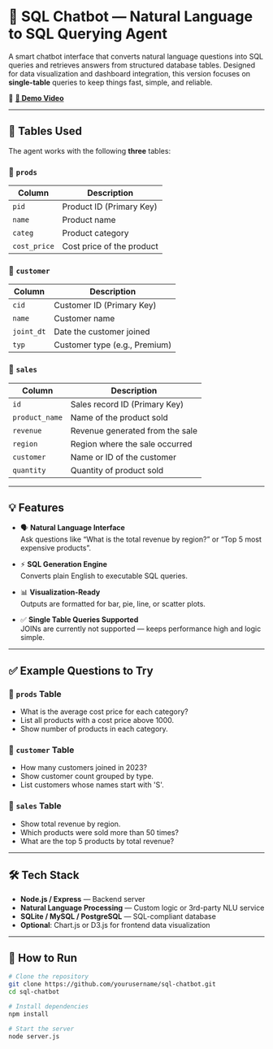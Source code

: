 # 🧠 SQL Chatbot — Natural Language to SQL Querying Agent

A smart chatbot interface that converts natural language questions into SQL queries and retrieves answers from structured database tables. Designed for data visualization and dashboard integration, this version focuses on **single-table** queries to keep things fast, simple, and reliable.

🎥 **[📎 Demo Video](https://drive.google.com/file/d/1G003fx2-PGA3cuRXB29g53uj5AeAOHjp/view?usp=sharing)**

---

## 📂 Tables Used

The agent works with the following **three** tables:

### 🔸 `prods`
| Column       | Description               |
|--------------|---------------------------|
| `pid`        | Product ID (Primary Key)  |
| `name`       | Product name              |
| `categ`      | Product category          |
| `cost_price` | Cost price of the product |

### 🔸 `customer`
| Column     | Description                   |
|------------|-------------------------------|
| `cid`      | Customer ID (Primary Key)     |
| `name`     | Customer name                 |
| `joint_dt` | Date the customer joined      |
| `typ`      | Customer type (e.g., Premium) |

### 🔸 `sales`
| Column         | Description                          |
|----------------|--------------------------------------|
| `id`           | Sales record ID (Primary Key)        |
| `product_name` | Name of the product sold             |
| `revenue`      | Revenue generated from the sale      |
| `region`       | Region where the sale occurred       |
| `customer`     | Name or ID of the customer           |
| `quantity`     | Quantity of product sold             |

---

## 💡 Features

- 🗣️ **Natural Language Interface**  
  Ask questions like “What is the total revenue by region?” or “Top 5 most expensive products”.

- ⚡ **SQL Generation Engine**  
  Converts plain English to executable SQL queries.

- 📊 **Visualization-Ready**  
  Outputs are formatted for bar, pie, line, or scatter plots.

- ✅ **Single Table Queries Supported**  
  JOINs are currently not supported — keeps performance high and logic simple.

---

## ✅ Example Questions to Try

### 🔹 `prods` Table
- What is the average cost price for each category?
- List all products with a cost price above 1000.
- Show number of products in each category.

### 🔹 `customer` Table
- How many customers joined in 2023?
- Show customer count grouped by type.
- List customers whose names start with 'S'.

### 🔹 `sales` Table
- Show total revenue by region.
- Which products were sold more than 50 times?
- What are the top 5 products by total revenue?

---

## 🛠️ Tech Stack

- **Node.js / Express** — Backend server
- **Natural Language Processing** — Custom logic or 3rd-party NLU service
- **SQLite / MySQL / PostgreSQL** — SQL-compliant database
- **Optional**: Chart.js or D3.js for frontend data visualization

---

## 🚀 How to Run

```bash
# Clone the repository
git clone https://github.com/yourusername/sql-chatbot.git
cd sql-chatbot

# Install dependencies
npm install

# Start the server
node server.js
